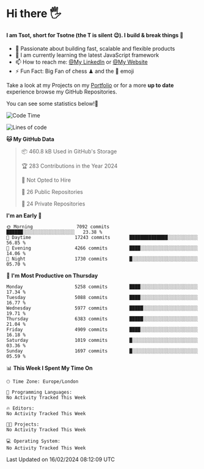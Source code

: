 # Hi there :raised_hand_with_fingers_splayed:
#### I am Tsot, short for Tsotne (the T is silent :wink:). I build & break things :space_invader:
- :telescope: Passionate about building fast, scalable and flexible products
- :seedling: I am currently learning the latest JavaScript framework 
- :mailbox: How to reach me: [@My LinkedIn](https://www.linkedin.com/in/tsotne-gvadzabia/) or [@My Website](https://tsotne.co.uk/contact)
- :zap: Fun Fact: Big Fan of chess ♟ and the 👾 emoji

Take a look at my Projects on my [Portfolio](https://tsotne.co.uk/) or for a more **up to date** experience browse my GitHub Repositories.

You can see some statistics below!:space_invader:
<!--START_SECTION:waka-->
![Code Time](http://img.shields.io/badge/Code%20Time-761%20hrs%202%20mins-blue)

![Lines of code](https://img.shields.io/badge/From%20Hello%20World%20I%27ve%20Written-10.9%20million%20lines%20of%20code-blue)

**🐱 My GitHub Data** 

> 📦 460.8 kB Used in GitHub's Storage 
 > 
> 🏆 283 Contributions in the Year 2024
 > 
> 🚫 Not Opted to Hire
 > 
> 📜 26 Public Repositories 
 > 
> 🔑 24 Private Repositories 
 > 
**I'm an Early 🐤** 

```text
🌞 Morning                7092 commits        ██████░░░░░░░░░░░░░░░░░░░   23.38 % 
🌆 Daytime                17243 commits       ██████████████░░░░░░░░░░░   56.85 % 
🌃 Evening                4266 commits        ████░░░░░░░░░░░░░░░░░░░░░   14.06 % 
🌙 Night                  1730 commits        █░░░░░░░░░░░░░░░░░░░░░░░░   05.70 % 
```
📅 **I'm Most Productive on Thursday** 

```text
Monday                   5258 commits        ████░░░░░░░░░░░░░░░░░░░░░   17.34 % 
Tuesday                  5088 commits        ████░░░░░░░░░░░░░░░░░░░░░   16.77 % 
Wednesday                5977 commits        █████░░░░░░░░░░░░░░░░░░░░   19.71 % 
Thursday                 6383 commits        █████░░░░░░░░░░░░░░░░░░░░   21.04 % 
Friday                   4909 commits        ████░░░░░░░░░░░░░░░░░░░░░   16.18 % 
Saturday                 1019 commits        █░░░░░░░░░░░░░░░░░░░░░░░░   03.36 % 
Sunday                   1697 commits        █░░░░░░░░░░░░░░░░░░░░░░░░   05.59 % 
```


📊 **This Week I Spent My Time On** 

```text
🕑︎ Time Zone: Europe/London

💬 Programming Languages: 
No Activity Tracked This Week

🔥 Editors: 
No Activity Tracked This Week

🐱‍💻 Projects: 
No Activity Tracked This Week

💻 Operating System: 
No Activity Tracked This Week
```


 Last Updated on 16/02/2024 08:12:09 UTC
<!--END_SECTION:waka-->
